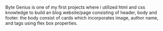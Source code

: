 Byte Genius is one of my first projects where i utilized html and css knowledge to build an blog website/page consisting of header, body and footer.
the body consist of cards which incorporates image, author name, and tags using flex box properties.  